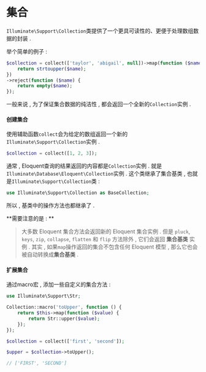 # 集合

`Illuminate\Support\Collection`类提供了一个更具可读性的、更便于处理数组数据的封装 .

举个简单的例子 :

```php
$collection = collect(['taylor', 'abigail', null])->map(function ($name) {
    return strtoupper($name);
})
->reject(function ($name) {
    return empty($name);
});
```

一般来说 , 为了保证集合数据的纯洁性 , 都会返回一个全新的`Collection`实例 .

#### 创建集合

使用辅助函数`collect`会为给定的数组返回一个新的`Illuminate\Support\Collection`实例 .

```php
$collection = collect([1, 2, 3]);
```

通常 , Eloquent查询的结果返回的内容都是`Collection`实例 . 就是`Illuminate\Database\Eloquent\Collection`实例 . 这个类继承了集合基类 , 也就是`Illuminate\Support\Collection`类 :

```php
use Illuminate\Support\Collection as BaseCollection;
```

所以 , 基类中的操作方法也都继承了 . 

**需要注意的是 : **

> 大多数 Eloquent 集合方法会返回新的 Eloquent 集合实例 . 但是 `pluck`, `keys`, `zip`, `collapse`, `flatten` 和 `flip` 方法除外 , 它们会返回 **集合基类** 实例 . 其实 , 如果`map`操作返回的集合不包含任何 Eloquent 模型 , 那么它也会被自动转换成**集合基类** .

#### 扩展集合

通过macro宏 , 添加一些自定义的集合方法 : 

```php
use Illuminate\Support\Str;

Collection::macro('toUpper', function () {
    return $this->map(function ($value) {
        return Str::upper($value);
    });
});

$collection = collect(['first', 'second']);

$upper = $collection->toUpper();

// ['FIRST', 'SECOND']
```



